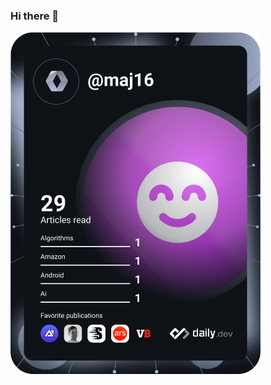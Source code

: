 ### Hi there 👋

<!--
**MananJain-IITJ/MananJain-IITJ** is a ✨ _special_ ✨ repository because its `README.md` (this file) appears on your GitHub profile.

Here are some ideas to get you started:

- 🔭 I’m currently working on ...
- 🌱 I’m currently learning ...
- 👯 I’m looking to collaborate on ...
- 🤔 I’m looking for help with ...
- 💬 Ask me about ...
- 📫 How to reach me: ...
- 😄 Pronouns: ...
- ⚡ Fun fact: ...
-->
<a href="https://app.daily.dev/DailyDevTips"><img src="https://github.com/MananJain-IITJ/MananJain-IITJ/blob/master/devcard.svg" width="400" alt="Manan's Dev Card"/></a>
